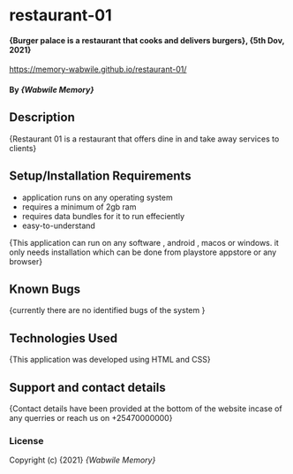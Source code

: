 # restaurant-01
#### {Burger palace is a restaurant that cooks and delivers burgers}, {5th Dov, 2021}
https://memory-wabwile.github.io/restaurant-01/
#### By *{Wabwile Memory}*
## Description
{Restaurant 01 is a restaurant that offers dine in and take away services to clients}
## Setup/Installation Requirements
* application runs on any operating system
* requires a minimum of 2gb ram
* requires data bundles for it to run effeciently
* easy-to-understand

{This application can run on any software , android , macos or windows. it only needs installation which can be done from playstore appstore or any browser}
## Known Bugs
{currently there are no identified bugs of the system }
## Technologies Used
{This application was developed using HTML and CSS}
## Support and contact details
{Contact details have been provided at the bottom of the website incase of any querries or reach us on +25470000000}
### License
Copyright (c) {2021} *{Wabwile Memory}*
